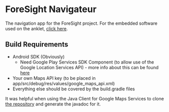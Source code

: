# ForeSight Navigateur

The navigation app for the ForeSight project. For the embedded software used on the anklet, [click here](https://google.com).

## Build Requirements
* Android SDK (Obviously)
	* Need Google Play Services SDK Component (to allow use of the Google Location Services API) - more info about this can be found [here](https://developers.google.com/android/guides/setup)
* Your own Maps API key (to be placed in app/src/debug/res/values/google_maps_api.xml)
* Everything else should be covered by the build.gradle files

It was helpful when using the Java Client for Google Maps Services to clone [the repository](https://github.com/googlemaps/google-maps-services-java) and generate the javadoc for it.
